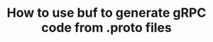 ---
slug: how-to-use-buf-to-generate-grpc-code
title: How to use buf to generate gRPC code from .proto files
authors: [mahendraintelops]
tags: [buf, grpc, protobuf]
---